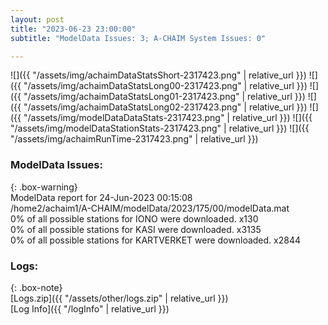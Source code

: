 ```yaml
---
layout: post
title: "2023-06-23 23:00:00"
subtitle: "ModelData Issues: 3; A-CHAIM System Issues: 0"

---
```


![]({{ "/assets/img/achaimDataStatsShort-2317423.png" | relative_url }})
![]({{ "/assets/img/achaimDataStatsLong00-2317423.png" | relative_url }})
![]({{ "/assets/img/achaimDataStatsLong01-2317423.png" | relative_url }})
![]({{ "/assets/img/achaimDataStatsLong02-2317423.png" | relative_url }})
![]({{ "/assets/img/modelDataDataStats-2317423.png" | relative_url }})
![]({{ "/assets/img/modelDataStationStats-2317423.png" | relative_url }})
![]({{ "/assets/img/achaimRunTime-2317423.png" | relative_url }})


### ModelData Issues:  
  
{: .box-warning}  
 ModelData report for 24-Jun-2023 00:15:08   
 /home2/achaim1/A-CHAIM/modelData/2023/175/00/modelData.mat   
 0% of all possible stations for IONO were downloaded. x130   
 0% of all possible stations for KASI were downloaded. x3135   
 0% of all possible stations for KARTVERKET were downloaded. x2844   
  


### Logs:  
  
{: .box-note}  
[Logs.zip]({{ "/assets/other/logs.zip" | relative_url }})  
[Log Info]({{ "/logInfo" | relative_url }})  
